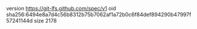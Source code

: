 version https://git-lfs.github.com/spec/v1
oid sha256:6494e8a7d4c56b8312b75b7062af1a72b0c6f84def894290b47997f57241144d
size 2178
